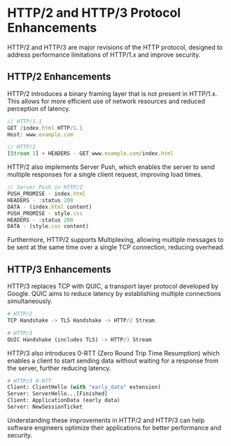 # HTTP/2 and HTTP/3 Protocol Enhancements

HTTP/2 and HTTP/3 are major revisions of the HTTP protocol, designed to address performance limitations of HTTP/1.x and improve security.

## HTTP/2 Enhancements

HTTP/2 introduces a binary framing layer that is not present in HTTP/1.x. This allows for more efficient use of network resources and reduced perception of latency.

```javascript
// HTTP/1.1
GET /index.html HTTP/1.1
Host: www.example.com

// HTTP/2
[Stream 1] + HEADERS - GET www.example.com/index.html
```
HTTP/2 also implements Server Push, which enables the server to send multiple responses for a single client request, improving load times.

```javascript
// Server Push in HTTP/2
PUSH_PROMISE - index.html
HEADERS - :status 200
DATA - (index.html content)
PUSH_PROMISE - style.css
HEADERS - :status 200
DATA - (style.css content)
```
Furthermore, HTTP/2 supports Multiplexing, allowing multiple messages to be sent at the same time over a single TCP connection, reducing overhead.

## HTTP/3 Enhancements

HTTP/3 replaces TCP with QUIC, a transport layer protocol developed by Google. QUIC aims to reduce latency by establishing multiple connections simultaneously.

```python
# HTTP/2
TCP Handshake -> TLS Handshake -> HTTP/2 Stream

# HTTP/3
QUIC Handshake (includes TLS) -> HTTP/3 Stream
```
HTTP/3 also introduces 0-RTT (Zero Round Trip Time Resumption) which enables a client to start sending data without waiting for a response from the server, further reducing latency.

```python
# HTTP/3 0-RTT
Client: ClientHello (with "early_data" extension)
Server: ServerHello...[Finished]
Client: ApplicationData (early data)
Server: NewSessionTicket
```
Understanding these improvements in HTTP/2 and HTTP/3 can help software engineers optimize their applications for better performance and security.